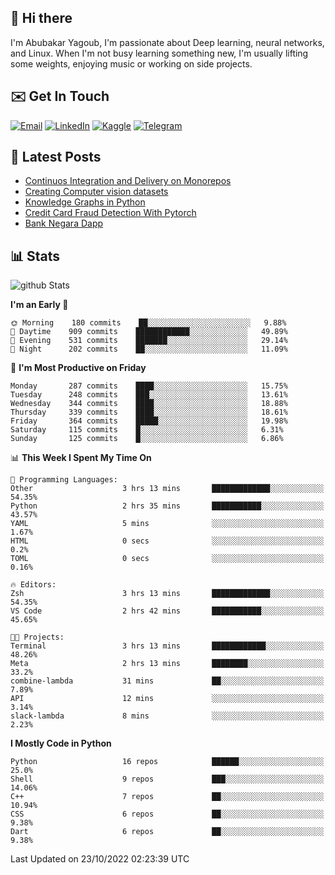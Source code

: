 ## 👋 Hi there

I'm Abubakar Yagoub, I'm passionate about Deep learning, neural networks, and
Linux. When I'm not busy learning something new, I'm usually lifting some
weights, enjoying music or working on side projects.

## ✉️ Get In Touch

[![Email](https://img.shields.io/badge/Email-f1f1f1?style=for-the-badge&logo=gmail&logoColor=0f111a)](mailto:git@blacksuan19.dev)
[![LinkedIn](https://img.shields.io/badge/LinkedIn-0077B5?style=for-the-badge&logo=linkedin&logoColor=white)](https://www.linkedin.com/in/blacksuan19/)
[![Kaggle](https://img.shields.io/badge/Kaggle-5acfff?style=for-the-badge&logo=kaggle&logoColor=white)](http://kaggle.com/abubakaryagob/)
[![Telegram](https://img.shields.io/badge/Telegram-2CA5E0?style=for-the-badge&logo=telegram&logoColor=white)](https://t.me/blacksuan19)

## 📩 Latest Posts

<!-- BLOG-POST-LIST:START -->
- [Continuos Integration and Delivery on Monorepos](https://www.blacksuan19.dev/blog/github-actions-monorepos/)
- [Creating Computer vision datasets](https://www.blacksuan19.dev/blog/creating-datasets/)
- [Knowledge Graphs in Python](https://www.blacksuan19.dev/projects/Knowledge_Graphs/)
- [Credit Card Fraud Detection With Pytorch](https://www.blacksuan19.dev/projects/credit-card-fraud-detection-with-pytorch/)
- [Bank Negara Dapp](https://www.blacksuan19.dev/projects/bank-negara/)
<!-- BLOG-POST-LIST:END -->

## 📊 Stats

![github Stats](https://github-readme-stats.vercel.app/api?username=blacksuan19&theme=github_dark&show_icons=true&count_private=true&custom_title=Github%20Stats&hide_border=true)

<!--START_SECTION:waka-->
**I'm an Early 🐤** 

```text
🌞 Morning    180 commits    ██░░░░░░░░░░░░░░░░░░░░░░░   9.88% 
🌆 Daytime    909 commits    ████████████░░░░░░░░░░░░░   49.89% 
🌃 Evening    531 commits    ███████░░░░░░░░░░░░░░░░░░   29.14% 
🌙 Night      202 commits    ██░░░░░░░░░░░░░░░░░░░░░░░   11.09%

```
📅 **I'm Most Productive on Friday** 

```text
Monday       287 commits    ████░░░░░░░░░░░░░░░░░░░░░   15.75% 
Tuesday      248 commits    ███░░░░░░░░░░░░░░░░░░░░░░   13.61% 
Wednesday    344 commits    ████░░░░░░░░░░░░░░░░░░░░░   18.88% 
Thursday     339 commits    ████░░░░░░░░░░░░░░░░░░░░░   18.61% 
Friday       364 commits    █████░░░░░░░░░░░░░░░░░░░░   19.98% 
Saturday     115 commits    █░░░░░░░░░░░░░░░░░░░░░░░░   6.31% 
Sunday       125 commits    █░░░░░░░░░░░░░░░░░░░░░░░░   6.86%

```


📊 **This Week I Spent My Time On** 

```text
💬 Programming Languages: 
Other                    3 hrs 13 mins       █████████████░░░░░░░░░░░░   54.35% 
Python                   2 hrs 35 mins       ███████████░░░░░░░░░░░░░░   43.57% 
YAML                     5 mins              ░░░░░░░░░░░░░░░░░░░░░░░░░   1.67% 
HTML                     0 secs              ░░░░░░░░░░░░░░░░░░░░░░░░░   0.2% 
TOML                     0 secs              ░░░░░░░░░░░░░░░░░░░░░░░░░   0.16%

🔥 Editors: 
Zsh                      3 hrs 13 mins       █████████████░░░░░░░░░░░░   54.35% 
VS Code                  2 hrs 42 mins       ███████████░░░░░░░░░░░░░░   45.65%

🐱‍💻 Projects: 
Terminal                 3 hrs 13 mins       ████████████░░░░░░░░░░░░░   48.26% 
Meta                     2 hrs 13 mins       ████████░░░░░░░░░░░░░░░░░   33.2% 
combine-lambda           31 mins             ██░░░░░░░░░░░░░░░░░░░░░░░   7.89% 
API                      12 mins             ░░░░░░░░░░░░░░░░░░░░░░░░░   3.14% 
slack-lambda             8 mins              ░░░░░░░░░░░░░░░░░░░░░░░░░   2.23%

```

**I Mostly Code in Python** 

```text
Python                   16 repos            ██████░░░░░░░░░░░░░░░░░░░   25.0% 
Shell                    9 repos             ███░░░░░░░░░░░░░░░░░░░░░░   14.06% 
C++                      7 repos             ██░░░░░░░░░░░░░░░░░░░░░░░   10.94% 
CSS                      6 repos             ██░░░░░░░░░░░░░░░░░░░░░░░   9.38% 
Dart                     6 repos             ██░░░░░░░░░░░░░░░░░░░░░░░   9.38%

```



 Last Updated on 23/10/2022 02:23:39 UTC
<!--END_SECTION:waka-->
